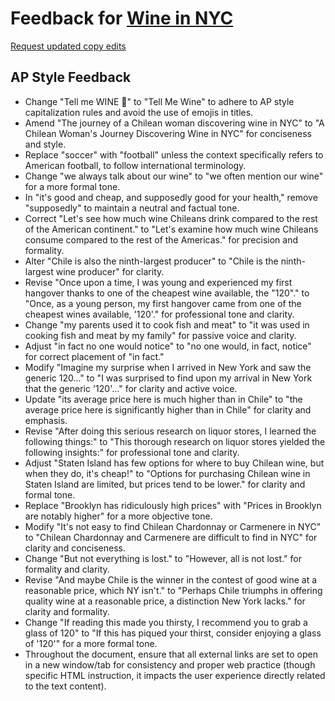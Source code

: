 # Feedback for [Wine in NYC](http://mandiuu.github.io/wine)

[Request updated copy edits](https://github.com/jsoma/data-studio-projects-2024/issues/new/choose)

## AP Style Feedback

- Change "Tell me WINE 🍷" to "Tell Me Wine" to adhere to AP style capitalization rules and avoid the use of emojis in titles.
- Amend "The journey of a Chilean woman discovering wine in NYC" to "A Chilean Woman's Journey Discovering Wine in NYC" for conciseness and style.
- Replace "soccer" with "football" unless the context specifically refers to American football, to follow international terminology.
- Change "we always talk about our wine" to "we often mention our wine" for a more formal tone.
- In "it's good and cheap, and supposedly good for your health," remove "supposedly" to maintain a neutral and factual tone.
- Correct "Let's see how much wine Chileans drink compared to the rest of the American continent." to "Let's examine how much wine Chileans consume compared to the rest of the Americas." for precision and formality.
- Alter "Chile is also the ninth-largest producer" to "Chile is the ninth-largest wine producer" for clarity.
- Revise "Once upon a time, I was young and experienced my first hangover thanks to one of the cheapest wine available, the "120"." to "Once, as a young person, my first hangover came from one of the cheapest wines available, '120'." for professional tone and clarity.
- Change "my parents used it to cook fish and meat" to "it was used in cooking fish and meat by my family" for passive voice and clarity.
- Adjust "in fact no one would notice" to "no one would, in fact, notice" for correct placement of "in fact."
- Modify "Imagine my surprise when I arrived in New York and saw the generic 120..." to "I was surprised to find upon my arrival in New York that the generic '120'..." for clarity and active voice.
- Update "its average price here is much higher than in Chile" to "the average price here is significantly higher than in Chile" for clarity and emphasis.
- Revise "After doing this serious research on liquor stores, I learned the following things:" to "This thorough research on liquor stores yielded the following insights:" for professional tone and clarity.
- Adjust "Staten Island has few options for where to buy Chilean wine, but when they do, it's cheap!" to "Options for purchasing Chilean wine in Staten Island are limited, but prices tend to be lower." for clarity and formal tone.
- Replace "Brooklyn has ridiculously high prices" with "Prices in Brooklyn are notably higher" for a more objective tone.
- Modify "It's not easy to find Chilean Chardonnay or Carmenere in NYC" to "Chilean Chardonnay and Carmenere are difficult to find in NYC" for clarity and conciseness.
- Change "But not everything is lost." to "However, all is not lost." for formality and clarity.
- Revise "And maybe Chile is the winner in the contest of good wine at a reasonable price, which NY isn't." to "Perhaps Chile triumphs in offering quality wine at a reasonable price, a distinction New York lacks." for clarity and formality.
- Change "If reading this made you thirsty, I recommend you to grab a glass of 120" to "If this has piqued your thirst, consider enjoying a glass of '120'" for a more formal tone.
- Throughout the document, ensure that all external links are set to open in a new window/tab for consistency and proper web practice (though specific HTML instruction, it impacts the user experience directly related to the text content).